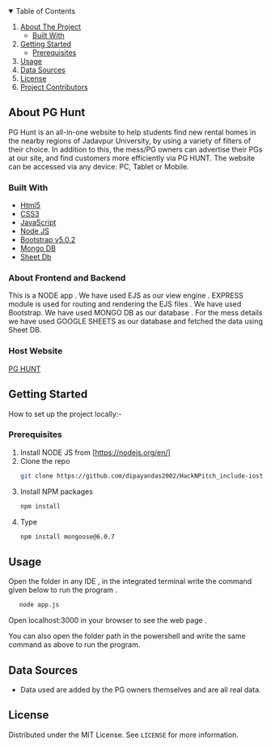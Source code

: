 
<details open="open">
  <summary>Table of Contents</summary>
  <ol>
    <li>
      <a href="#about-the-project">About The Project</a>
      <ul>
        <li><a href="#built-with">Built With</a></li>
      </ul>
    </li>
    <li>
      <a href="#getting-started">Getting Started</a>
      <ul>
        <li><a href="#prerequisites">Prerequisites</a></li>
        </ul>
    </li>
    <li><a href="#usage">Usage</a></li>
    <li><a href="#data-sources">Data Sources</a></li>
    <li><a href="#license">License</a></li>
    <li><a href="#project-contributors">Project Contributors</a></li>
  </ol>
</details>


## About PG Hunt

PG Hunt is an all-in-one website to help students find new rental homes in the nearby regions of Jadavpur University, by using a variety of filters of their choice. In addition to this, the mess/PG owners can advertise their PGs at our site, and find customers more efficiently via PG HUNT. The website can be accessed via any device: PC, Tablet or Mobile.

### Built With

* [Html5](https://en.wikipedia.org/wiki/HTML5)
* [CSS3](https://en.wikipedia.org/wiki/CSS)
* [JavaScript](https://www.javascript.com/)
* [Node JS](https://nodejs.org/en/)
* [Bootstrap v5.0.2](https://getbootstrap.com/)
* [Mongo DB](https://www.mongodb.com/)
* [Sheet Db](https://sheetdb.io/)

### About Frontend and Backend

This is a NODE app . We have used EJS as our view engine . EXPRESS module is used for routing and rendering the EJS files .
We have used Bootstrap. We have used MONGO DB as our database . For the mess details we have used GOOGLE SHEETS as our database and fetched the data using Sheet DB.

### Host Website

[PG HUNT](https://fathomless-mountain-60415.herokuapp.com/)

## Getting Started

How to set up the project locally:-

### Prerequisites

1. Install NODE JS from [https://nodejs.org/en/] 
2. Clone the repo
   ```sh
   git clone https://github.com/dipayandas2002/HackNPitch_include-iostream_PgHunt.git
   ```
3. Install NPM packages
   ```sh
   npm install
   ```
4. Type 
    ```sh
    npm install mongoose@6.0.7 
   ```

## Usage

Open the folder in any IDE , in the integrated terminal write the command given below to run the program . 
```sh
   node app.js
   ```
Open localhost:3000 in your browser to see the web page .

You can also open the folder path in the powershell and write the same command as above to run the program.



## Data Sources
* Data used are added by the PG owners themselves and are all real data.



## License

Distributed under the MIT License. See `LICENSE` for more information.




